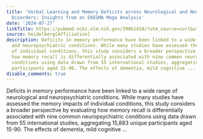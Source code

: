 ```yaml
---
title: 'Verbal Learning and Memory Deficits across Neurological and Neuropsychiatric
  Disorders: Insights from an ENIGMA Mega Analysis'
date: '2024-07-27'
linkTitle: https://pubmed.ncbi.nlm.nih.gov/39061410/?utm_source=curl&utm_medium=rss&utm_campaign=pubmed-2&utm_content=1FakS-2QOkCT8HsMOQP1bCRQ4YzyumYOmxmF0moLsQ3dFB1E9V&fc=20220326224207&ff=20240727183108&v=2.18.0.post9+e462414
source: heidelberg[Affiliation]
description: Deficits in memory performance have been linked to a wide range of neurological
  and neuropsychiatric conditions. While many studies have assessed the memory impacts
  of individual conditions, this study considers a broader perspective by evaluating
  how memory recall is differentially associated with nine common neuropsychiatric
  conditions using data drawn from 55 international studies, aggregating 15,883 unique
  participants aged 15-90. The effects of dementia, mild cognitive ...
disable_comments: true
---
```

Deficits in memory performance have been linked to a wide range of neurological and neuropsychiatric conditions. While many studies have assessed the memory impacts of individual conditions, this study considers a broader perspective by evaluating how memory recall is differentially associated with nine common neuropsychiatric conditions using data drawn from 55 international studies, aggregating 15,883 unique participants aged 15-90. The effects of dementia, mild cognitive ...